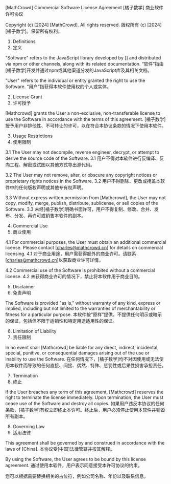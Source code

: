 [MathCrowd] Commercial Software License Agreement
[橘子数学] 商业软件许可协议

Copyright (c) [2024] [MathCrowd]. All rights reserved.
版权所有 (c) [2024] [橘子数学]。保留所有权利。

1. Definitions
1. 定义

"Software" refers to the JavaScript library developed by [] and distributed via npm or other channels, along with its related documentation.
“软件”指由[橘子数学]开发并通过npm或其他渠道分发的JavaScript库及其相关文档。

"User" refers to the individual or entity granted the right to use the Software.
“用户”指获得本软件使用权的个人或实体。

2. License Grant
2. 许可授予

[Mathcrowd] grants the User a non-exclusive, non-transferable license to use the Software in accordance with the terms of this agreement.
[橘子数学]授予用户非排他性、不可转让的许可，以在符合本协议条款的情况下使用本软件。

3. Usage Restrictions
3. 使用限制

3.1 The User may not decompile, reverse engineer, decrypt, or attempt to derive the source code of the Software.
3.1 用户不得对本软件进行反编译、反向工程、解密或试图以其他方式导出源代码。

3.2 The User may not remove, alter, or obscure any copyright notices or proprietary rights notices in the Software.
3.2 用户不得删除、更改或掩盖本软件中的任何版权声明或其他专有权声明。

3.3 Without express written permission from [Mathcrowd], the User may not copy, modify, merge, publish, distribute, sublicense, or sell copies of the Software.
3.3 未经[橘子数学]明确书面许可，用户不得复制、修改、合并、发布、分发、再许可或销售本软件的副本。

4. Commercial Use
4. 商业使用

4.1 For commercial purposes, the User must obtain an additional commercial license. Please contact [charles@mathcrowd.cn] for details on commercial licensing.
4.1 对于商业用途，用户需获得额外的商业许可。请联系[charles@mathcrowd.cn]以获取商业许可详情。

4.2 Commercial use of the Software is prohibited without a commercial license.
4.2 未获得商业许可的情况下，禁止将本软件用于商业目的。

5. Disclaimer
5. 免责声明

The Software is provided "as is," without warranty of any kind, express or implied, including but not limited to the warranties of merchantability or fitness for a particular purpose.
本软件按“原样”提供，不提供任何明示或暗示的保证，包括但不限于适销性和特定用途适用性的保证。

6. Limitation of Liability
6. 责任限制

In no event shall [Mathcrowd] be liable for any direct, indirect, incidental, special, punitive, or consequential damages arising out of the use or inability to use the Software.
在任何情况下，[橘子数学]均不对因使用或无法使用本软件而导致的任何直接、间接、偶然、特殊、惩罚性或后果性损害承担责任。

7. Termination
7. 终止

If the User breaches any term of this agreement, [Mathcrowd] reserves the right to terminate the license immediately. Upon termination, the User must cease use of the Software and destroy all copies.
如果用户违反本协议的任何条款，[橘子数学]有权立即终止本许可。终止后，用户必须停止使用本软件并销毁所有副本。

8. Governing Law
8. 适用法律

This agreement shall be governed by and construed in accordance with the laws of [China].
本协议受[中国]法律管辖并按其解释。

By using the Software, the User agrees to be bound by this license agreement.
通过使用本软件，用户表示同意接受本许可协议的约束。

您可以根据需要替换相关的占位符，例如公司名称、年份以及联系信息。